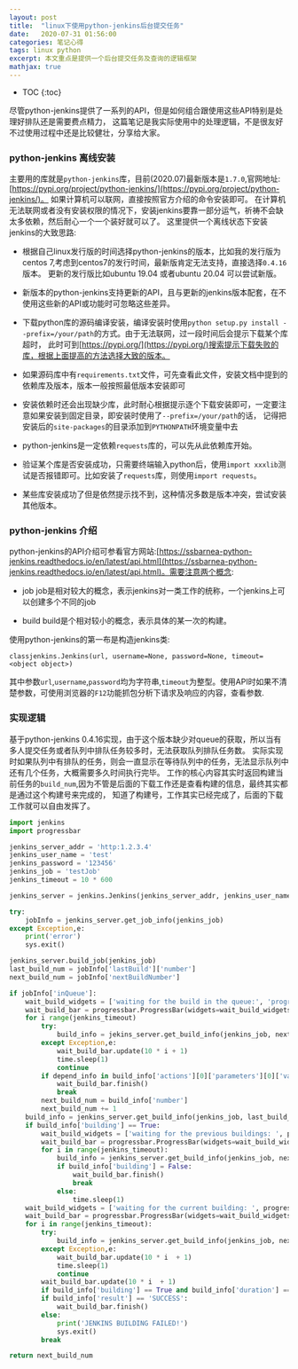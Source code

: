 ```yaml
---
layout: post
title:  "linux下使用python-jenkins后台提交任务"
date:   2020-07-31 01:56:00
categories: 笔记心得
tags: linux python
excerpt: 本文重点是提供一个后台提交任务及查询的逻辑框架
mathjax: true
---
```

* TOC
{:toc}

尽管python-jenkins提供了一系列的API，但是如何组合跟使用这些API特别是处理好排队还是需要费点精力，
这篇笔记是我实际使用中的处理逻辑，不是很友好不过使用过程中还是比较健壮，分享给大家。

### python-jenkins 离线安装

主要用的库就是`python-jenkins`库，目前(2020.07)最新版本是`1.7.0`,官网地址:[https://pypi.org/project/python-jenkins/](https://pypi.org/project/python-jenkins/)。
如果计算机可以联网，直接按照官方介绍的命令安装即可。
在计算机无法联网或者没有安装权限的情况下，安装jenkins要靠一部分运气，祈祷不会缺太多依赖，然后耐心一个一个装好就可以了。
这里提供一个离线状态下安装jenkins的大致思路:

- 根据自己linux发行版的时间选择python-jenkins的版本，比如我的发行版为centos 7,考虑到centos7的发行时间，最新版肯定无法支持，直接选择`0.4.16`版本。
更新的发行版比如ubuntu 19.04 或者ubuntu 20.04 可以尝试新版。

- 新版本的python-jenkins支持更新的API，且与更新的jenkins版本配套，在不使用这些新的API或功能时可忽略这些差异。

- 下载python库的源码编译安装，编译安装时使用`python setup.py install --prefix=/your/path`的方式。由于无法联网，过一段时间后会提示下载某个库超时，
此时可到[https://pypi.org/](https://pypi.org/)搜索提示下载失败的库，根据上面提高的方法选择大致的版本。

- 如果源码库中有`requirements.txt`文件，可先查看此文件，安装文档中提到的依赖库及版本，版本一般按照最低版本安装即可

- 安装依赖时还会出现缺少库，此时耐心根据提示逐个下载安装即可，一定要注意如果安装到固定目录，即安装时使用了`--prefix=/your/path`的话，
记得把安装后的`site-packages`的目录添加到`PYTHONPATH`环境变量中去

- python-jenkins是一定依赖`requests`库的，可以先从此依赖库开始。

- 验证某个库是否安装成功，只需要终端输入python后，使用`import xxxlib`测试是否报错即可。比如安装了`requests`库，则使用`import requests`。

- 某些库安装成功了但是依然提示找不到，这种情况多数是版本冲突，尝试安装其他版本。

### python-jenkins 介绍

python-jenkins的API介绍可参看官方网站:[https://ssbarnea-python-jenkins.readthedocs.io/en/latest/api.html](https://ssbarnea-python-jenkins.readthedocs.io/en/latest/api.html)。需要注意两个概念:

- job
    job是相对较大的概念，表示jenkins对一类工作的统称，一个jenkins上可以创建多个不同的job

- build
    build是个相对较小的概念，表示具体的某一次的构建。

使用python-jenkins的第一布是构造jenkins类:
```
classjenkins.Jenkins(url, username=None, password=None, timeout=<object object>)
```
其中参数`url`,`username`,`password`均为字符串,`timeout`为整型。使用API时如果不清楚参数，可使用浏览器的`F12`功能抓包分析下请求及响应的内容，查看参数.

### 实现逻辑

基于python-jenkins 0.4.16实现，由于这个版本缺少对queue的获取，所以当有多人提交任务或者队列中排队任务较多时，无法获取队列排队任务数。
实际实现时如果队列中有排队的任务，则会一直显示在等待队列中的任务，无法显示队列中还有几个任务，大概需要多久时间执行完毕。
工作的核心内容其实时返回构建当前任务的`build_num`,因为不管是后面的下载工作还是查看构建的信息，最终其实都是通过这个构建号来完成的，
知道了构建号，工作其实已经完成了，后面的下载工作就可以自由发挥了。

```python
import jenkins
import progressbar

jenkins_server_addr = 'http:1.2.3.4'
jenkins_user_name = 'test'
jenkins_password = '123456'
jenkins_job = 'testJob'
jenkins_timeout = 10 * 600

jenkins_server = jenkins.Jenkins(jenkins_server_addr, jenkins_user_name, jenkins_password)

try:
    jobInfo = jenkins_server.get_job_info(jenkins_job)
except Exception,e:
    print('error')
    sys.exit()

jenkins_server.build_job(jenkins_job)
last_build_num = jobInfo['lastBuild']['number']
next_build_num = jobInfo['nextBuildNumber']

if jobInfo['inQueue']:
    wait_build_widgets = ['waiting for the build in the queue:', 'progressbar.Bar('#'), '', progressbar.Timer()]
    wait_build_bar = progressbar.ProgressBar(widgets=wait_build_widgets, maxval = jenkins_timeout * 10).start()
    for i range(jenkins_timeout)
        try:
            build_info = jekins_server.get_build_info(jenkins_job, next_build_num)
        except Exception,e:
            wait_build_bar.update(10 * i + 1)
            time.sleep(1)
            continue
        if depend_info in build_info['actions'][0]['parameters'][0]['value']:
            wait_build_bar.finish()
            break
        next_build_num = build_info['number']
        next_build_num += 1
    build_info = jenkins_server.get_build_info(jenkins_job, last_build_num)
    if build_info['building'] == True:
        wait_build_widgets = ['waiting for the previous buildings: ', progressbar.Bar('#'), '', progressbar.Timer()]
        wait_build_bar = progressbar.ProgressBar(widgets=wait_build_widgets, maxval = jenkins_timeout * 10).start()
        for i in range(jenkins_timeout):
            build_info = jenkins_server.get_build_info(jenkins_job, next_build_num)
            if build_info['building'] = False:
                wait_build_bar.finish()
                break
            else:
                time.sleep(1)
    wait_build_widgets = ['waiting for the current building: ', progressbar.Bar('#'), '', progressbar.Timer()]
    wait_build_bar = progressbar.ProgressBar(widgets=wait_build_widgets, maxval=jenkins_timeout * 10).start()
    for i in range(jenkins_timeout):
        try:
            build_info = jenkins_server.get_build_info(jenkins_job, next_build_num)
        except Exception,e:
            wait_build_bar.update(10 * i  + 1)
            time.sleep(1)
            continue
        wait_build_bar.update(10 * i  + 1)
        if build_info['building'] == True and build_info['duration'] == 0: continue
        if build_info['result'] == 'SUCCESS':
            wait_build_bar.finish()
        else:
            print('JENKINS BUILDING FAILED!')
            sys.exit()
        break

return next_build_num
```
